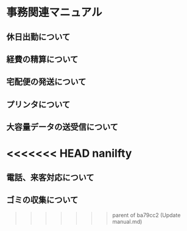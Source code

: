 # 事務関連マニュアル
## 休日出勤について
## 経費の精算について
## 宅配便の発送について
## プリンタについて
## 大容量データの送受信について
<<<<<<< HEAD
nanilfty
=======
## 電話、来客対応について
## ゴミの収集について
>>>>>>> parent of ba79cc2 (Update manual.md)
